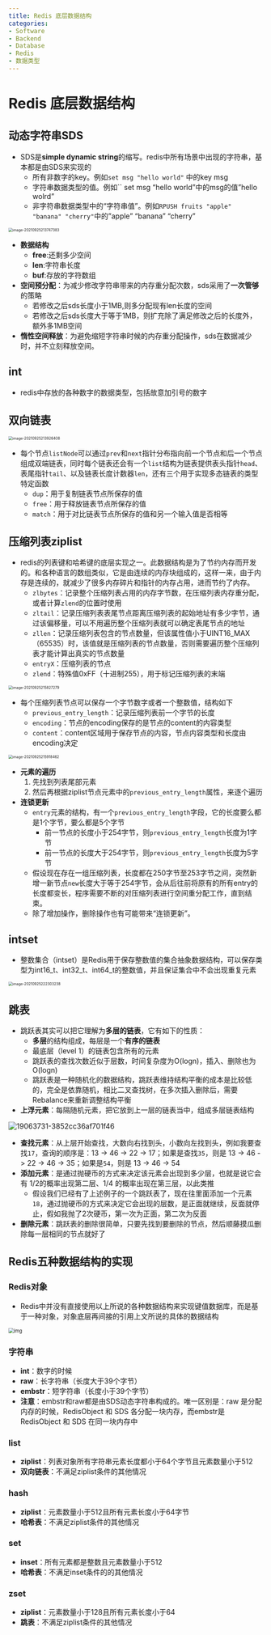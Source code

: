 ```yaml
---
title: Redis 底层数据结构
categories:
- Software
- Backend
- Database
- Redis
- 数据类型
---
```

# Redis 底层数据结构

## 动态字符串SDS

- SDS是**simple dynamic string**的缩写。redis中所有场景中出现的字符串，基本都是由SDS来实现的
    - 所有非数字的key。例如`set msg "hello world"` 中的key msg
    - 字符串数据类型的值。例如`` set msg “hello world”中的msg的值”hello wolrd”
    - 非字符串数据类型中的“字符串值”。例如`RPUSH fruits "apple" "banana" "cherry"`中的”apple” “banana” “cherry”

<img src="https://raw.githubusercontent.com/LuShan123888/Files/main/Pictures/2021-09-25-image-20210925213747383.png" alt="image-20210925213747383" style="zoom:50%;" />

- **数据结构**
    - **free**:还剩多少空间
    - **len**:字符串长度
    - **buf**:存放的字符数组
- **空间预分配**：为减少修改字符串带来的内存重分配次数，sds采用了**一次管够**的策略
    - 若修改之后sds长度小于1MB,则多分配现有len长度的空间
    - 若修改之后sds长度大于等于1MB，则扩充除了满足修改之后的长度外，额外多1MB空间
-  **惰性空间释放**：为避免缩短字符串时候的内存重分配操作，sds在数据减少时，并不立刻释放空间。

## int

- redis中存放的各种数字的数据类型，包括故意加引号的数字

## 双向链表

<img src="https://raw.githubusercontent.com/LuShan123888/Files/main/Pictures/2021-09-25-image-20210925213926408.png" alt="image-20210925213926408" style="zoom:50%;" />

- 每个节点`listNode`可以通过`prev`和`next`指针分布指向前一个节点和后一个节点组成双端链表，同时每个链表还会有一个`list`结构为链表提供表头指针`head`、表尾指针`tail`、以及链表长度计数器`len`，还有三个用于实现多态链表的类型特定函数
    - `dup`：用于复制链表节点所保存的值
    - `free`：用于释放链表节点所保存的值
    - `match`：用于对比链表节点所保存的值和另一个输入值是否相等

## 压缩列表ziplist

- redis的列表键和哈希键的底层实现之一。此数据结构是为了节约内存而开发的。和各种语言的数组类似，它是由连续的内存块组成的，这样一来，由于内存是连续的，就减少了很多内存碎片和指针的内存占用，进而节约了内存。
    - `zlbytes`：记录整个压缩列表占用的内存字节数，在压缩列表内存重分配，或者计算`zlend`的位置时使用
    - `zltail`：记录压缩列表表尾节点距离压缩列表的起始地址有多少字节，通过该偏移量，可以不用遍历整个压缩列表就可以确定表尾节点的地址
    - `zllen`：记录压缩列表包含的节点数量，但该属性值小于UINT16_MAX（65535）时，该值就是压缩列表的节点数量，否则需要遍历整个压缩列表才能计算出真实的节点数量
    - `entryX`：压缩列表的节点
    - `zlend`：特殊值0xFF（十进制255），用于标记压缩列表的末端

<img src="https://raw.githubusercontent.com/LuShan123888/Files/main/Pictures/2021-09-25-image-20210925215827279.png" alt="image-20210925215827279" style="zoom:50%;" />

- 每个压缩列表节点可以保存一个字节数字或者一个整数值，结构如下
    - `previous_entry_length`：记录压缩列表前一个字节的长度
    - `encoding`：节点的encoding保存的是节点的content的内容类型
    - `content`：content区域用于保存节点的内容，节点内容类型和长度由encoding决定

<img src="https://raw.githubusercontent.com/LuShan123888/Files/main/Pictures/2021-09-25-image-20210925215918462.png" alt="image-20210925215918462" style="zoom:50%;" />

- **元素的遍历**
    1. 先找到列表尾部元素
    2. 然后再根据ziplist节点元素中的`previous_entry_length`属性，来逐个遍历
- **连锁更新**
    - `entry`元素的结构，有一个`previous_entry_length`字段，它的长度要么都是1个字节，要么都是5个字节
        - 前一节点的长度小于254字节，则`previous_entry_length`长度为1字节
        - 前一节点的长度大于254字节，则`previous_entry_length`长度为5字节
    - 假设现在存在一组压缩列表，长度都在250字节至253字节之间，突然新增一新节点`new`长度大于等于254字节，会从后往前将原有的所有entry的长度都变长，程序需要不断的对压缩列表进行空间重分配工作，直到结束。
    - 除了增加操作，删除操作也有可能带来“连锁更新”。

## intset

- 整数集合（intset）是Redis用于保存整数值的集合抽象数据结构，可以保存类型为int16_t、int32_t、int64_t的整数值，并且保证集合中不会出现重复元素

<img src="https://raw.githubusercontent.com/LuShan123888/Files/main/Pictures/2021-09-25-image-20210925222303238.png" alt="image-20210925222303238" style="zoom:50%;" />

## 跳表

- 跳跃表其实可以把它理解为**多层的链表**，它有如下的性质：
    - **多层**的结构组成，每层是一个**有序的链表**
    - 最底层（level 1）的链表包含所有的元素
    - 跳跃表的查找次数近似于层数，时间复杂度为O(logn)，插入、删除也为 O(logn)
    - 跳跃表是一种随机化的数据结构，跳跃表维持结构平衡的成本是比较低的，完全是依靠随机，相比二叉查找树，在多次插入删除后，需要Rebalance来重新调整结构平衡
- **上浮元素**：每隔随机元素，把它放到上一层的链表当中，组成多层链表结构

![19063731-3852cc36af701f46](https://raw.githubusercontent.com/LuShan123888/Files/main/Pictures/19063731-3852cc36af701f46.jpeg)

- **查找元素**：从上层开始查找，大数向右找到头，小数向左找到头，例如我要查找`17`，查询的顺序是：13 -> 46  -> 22 -> 17；如果是查找`35`，则是 13 -> 46 -> 22 -> 46 -> 35；如果是`54`，则是 13 -> 46 -> 54
- **添加元素**：是通过抛硬币的方式来决定该元素会出现到多少层，也就是说它会有 1/2的概率出现第二层、1/4 的概率出现在第三层，以此类推
    - 假设我们已经有了上述例子的一个跳跃表了，现在往里面添加一个元素`18`，通过抛硬币的方式来决定它会出现的层数，是正面就继续，反面就停止，假如我抛了2次硬币，第一次为正面，第二次为反面
- **删除元素**：跳跃表的删除很简单，只要先找到要删除的节点，然后顺藤摸瓜删除每一层相同的节点就好了

## Redis五种数据结构的实现

### Redis对象

- Redis中并没有直接使用以上所说的各种数据结构来实现键值数据库，而是基于一种对象，对象底层再间接的引用上文所说的具体的数据结构

<img src="https://raw.githubusercontent.com/LuShan123888/Files/main/Pictures/2021-09-25-object_ptr.png" alt="img" style="zoom: 67%;" />

### 字符串

- **int**：数字的时候
- **raw**：长字符串（长度大于39个字节）
- **embstr**：短字符串（长度小于39个字节）
- **注意**：embstr和raw都是由SDS动态字符串构成的。唯一区别是：raw 是分配内存的时候，RedisObject 和 SDS 各分配一块内存，而embstr是 RedisObject 和 SDS 在同一块内存中

### list

- **ziplist**：列表对象所有字符串元素长度都小于64个字节且元素数量小于512
- **双向链表**：不满足ziplist条件的其他情况

### hash

- **ziplist**：元素数量小于512且所有元素长度小于64字节
- **哈希表**：不满足ziplist条件的其他情况

### set

- **inset**：所有元素都是整数且元素数量小于512
- **哈希表**：不满足inset条件的的其他情况

### zset

- **ziplist**：元素数量小于128且所有元素长度小于64
- **跳表**：不满足ziplist条件的其他情况